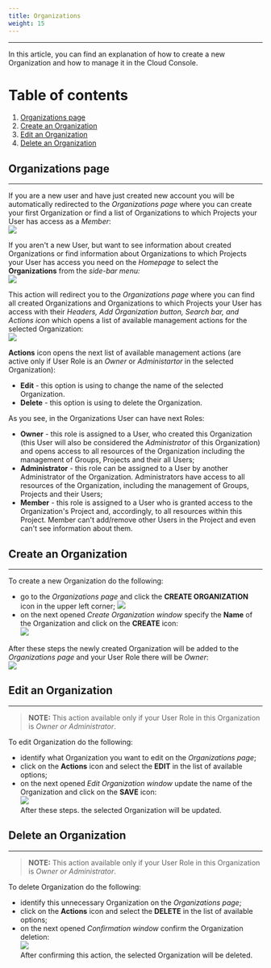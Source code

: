 ```yaml
---
title: Organizations
weight: 15
---
```

___
In this article, you can find an explanation of how to create a new Organization and how to manage it in the Cloud Console.

# Table of contents
1. [Organizations page](#org-page)
2. [Create an Organization](#create-org)
3. [Edit an Organization](#edit-org)
4. [Delete an Organization](#delete-org)

## Organizations page <a id="org-page"></a>
___ 
If you are a new user and have just created new account you will be automatically redirected to the *Organizations page* where you can create your first Organization or find a list of Organizations to which Projects your User has access as a *Member*:  
![](../../assets/images/organizations/1-org.png?classes=border,shadow)  

If you aren't a new User, but want to see information about created Organizations or find information about Organizations to which Projects your User has access you need on the *Homepage* to select the **Organizations** from the *side-bar menu:*  
![](../../assets/images/organizations/2-org.png?classes=border,shadow)  

This action will redirect you to the *Organizations page* where you can find all created Organizations and Organizations to which Projects your User has access with their *Headers, Add Organization button, Search bar, and Actions icon* which opens a list of available management actions for the selected Organization:  
![](../../assets/images/organizations/3-org.png?classes=border,shadow)  

**Actions** icon opens the next list of available management actions (are active only if User Role is an *Owner* or *Administartor* in the selected Organization):  
- **Edit** - this option is using to change the name of the selected Organization.  
- **Delete** - this option is using to delete the Organization.  

As you see, in the Organizations User can have next Roles:  
- **Owner** - this role is assigned to a User, who created this Organization (this User will also be considered the *Administrator* of this Organization) and opens access to all resources of the Organization including the management of Groups, Projects and their all Users;  
- **Administrator** - this role can be assigned to a User by another Administrator of the Organization. Administrators have access to all resources of the Organization, including the management of Groups, Projects and their Users;  
- **Member** - this role is assigned to a User who is granted access to the Organization's Project and, accordingly, to all resources within this Project. Member can't add/remove other Users in the Project and even can't see information about them.  

## Create an Organization <a id="create-org"></a>  
___
To create a new Organization do the following:  
- go to the *Organizations page* and click the **CREATE ORGANIZATION** icon in the upper left corner; 
![](../../assets/images/organizations/4-org.png?classes=border,shadow)   
- on the next opened *Create Organization window* specify the **Name** of the Organization and click on the **CREATE** icon:  
![](../../assets/images/organizations/5-org.png?classes=border,shadow)  

After these steps the newly created Organization will be added to the *Organizations page* and your User Role there will be *Owner*:  
![](../../assets/images/organizations/6-org.png?classes=border,shadow)  

## Edit an Organization <a id="edit-org"></a>
___
>**NOTE:** This action available only if your User Role in this Organization is *Owner or Administrator*.

To edit Organization do the following:
- identify what Organization you want to edit on the *Organizations page*;   
- click on the **Actions** icon and select the **EDIT** in the list of available options;    
- on the next opened *Edit Organization window* update the name of the Organization and click on the **SAVE** icon:    
![](../../assets/images/organizations/20-org.png?classes=border,shadow)     
After these steps. the selected Organization will be updated.

## Delete an Organization <a id="delete-org"></a>
___
>**NOTE:** This action available only if your User Role in this Organization is *Owner or Administrator*.

To delete Organization do the following:
- identify this unnecessary Organization on the *Organizations page*;   
- click on the **Actions** icon and select the **DELETE** in the list of available options;    
- on the next opened *Confirmation window* confirm the Organization deletion:    
![](../../assets/images/organizations/19-org.png?classes=border,shadow)     
After confirming this action, the selected Organization will be deleted.

